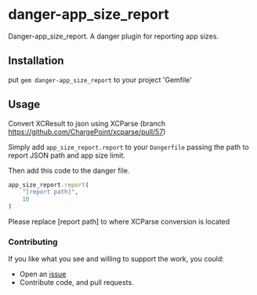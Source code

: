 # danger-app_size_report

Danger-app_size_report. A danger plugin for reporting app sizes.

## Installation
put `gem danger-app_size_report` to your project 'Gemfile'

## Usage

Convert XCResult to json using XCParse (branch https://github.com/ChargePoint/xcparse/pull/57)

Simply add `app_size_report.report` to your `Dangerfile` passing the path to report JSON path and app size limit.

Then add this code to the danger file.
```ruby
app_size_report.report(
    "[report path]", 
    10
)
```
Please replace [report path] to where XCParse conversion is located

### Contributing
If you like what you see and willing to support the work, you could:
- Open an [issue](https://github.com/ChargePoint/danger-app_size_report/issues/new)
- Contribute code, and pull requests.
